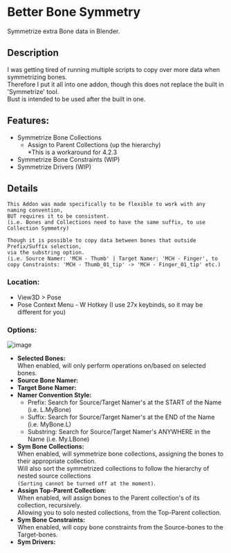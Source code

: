 # Better Bone Symmetry
Symmetrize extra Bone data in Blender.

## Description
I was getting tired of running multiple scripts to copy over more data when symmetrizing bones.  
Therefore I put it all into one addon, though this does not replace the built in 'Symmetrize' tool.  
Bust is intended to be used after the built in one.

## Features:
- Symmetrize Bone Collections
  - Assign to Parent Collections (up the hierarchy)  
    *This is a workaround for 4.2.3
- Symmetrize Bone Constraints (WIP)
- Symmetrize Drivers (WIP)


## Details
    This Addon was made specifically to be flexible to work with any naming convention,
    BUT requires it to be consistent.
    (i.e. Bones and Collections need to have the same suffix, to use Collection Symmetry)

    Though it is possible to copy data between bones that outside Prefix/Suffix selection,
    via the substring option.
    (i.e. Source Namer: 'MCH - Thumb' | Target Namer: 'MCH - Finger', to copy Constraints: 'MCH - Thumb_01_tip' -> 'MCH - Finger_01_tip' etc.)  

### Location:  
- View3D > Pose  
- Pose Context Menu - W Hotkey (I use 27x keybinds, so it may be different for you)

### Options: 
![image](https://github.com/user-attachments/assets/c395494d-7715-4f10-b8f7-314345213009)

- **Selected Bones:**  
  When enabled, will only perform operations on/based on selected bones.
- **Source Bone Namer:**  
- **Target Bone Namer:**  
- **Namer Convention Style:**  
  - Prefix: Search for Source/Target Namer's at the START of the Name (i.e. L.MyBone)
  - Suffix: Search for Source/Target Namer's at the END of the Name (i.e. MyBone.L)
  - Substring: Search for Source/Target Namer's ANYWHERE in the Name (i.e. My.LBone)
- **Sym Bone Collections:**  
  When enabled, will symmetrize bone collections, assigning the bones to their appropriate collection.  
  Will also sort the symmetrized collections to follow the hierarchy of nested source collections  
  `(Sorting cannot be turned off at the moment)`.
- **Assign Top-Parent Collection:**  
  When enabled, will assign bones to the Parent collection's of its collection, recursively.  
  Allowing you to solo nested collections, from the Top-Parent collection.
- **Sym Bone Constraints:**  
  When enabled, will copy bone constraints from the Source-bones to the Target-bones.
- **Sym Drivers:**  
